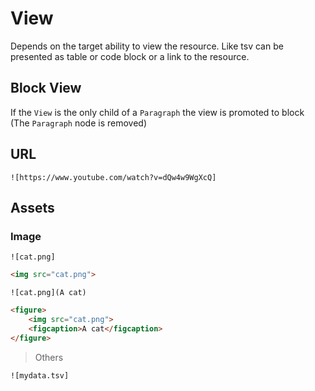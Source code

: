 # View
Depends on the target ability to view the resource.
Like tsv can be presented as table or code block or a link to the resource.

## Block View
If the `View` is the only child of a `Paragraph` the view is promoted to block (The `Paragraph` node is removed)

## URL
```gularen
![https://www.youtube.com/watch?v=dQw4w9WgXcQ]
```

## Assets

### Image
```gularen
![cat.png]
```
```html
<img src="cat.png">
```

```gularen
![cat.png](A cat)
```
```html
<figure>
	<img src="cat.png">
	<figcaption>A cat</figcaption>
</figure>
```

> Others
```gularen
![mydata.tsv]
```
